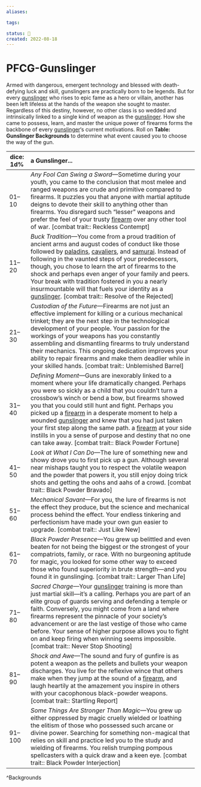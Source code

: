 ```yaml
---
aliases:

tags:

status: 🌰
created: 2022-08-18
---
```

# PFCG-Gunslinger

Armed with dangerous, emergent technology and blessed with death-defying luck and skill, gunslingers are practically born to be legends. But for every [gunslinger](https://www.d20pfsrd.com/classes/base-classes/gunslinger) who rises to epic fame as a hero or villain, another has been left lifeless at the hands of the weapon she sought to master. Regardless of this destiny, however, no other class is so wedded and intrinsically linked to a single kind of weapon as the [gunslinger](https://www.d20pfsrd.com/classes/base-classes/gunslinger). How she came to possess, learn, and master the unique power of firearms forms the backbone of every [gunslinger](https://www.d20pfsrd.com/classes/base-classes/gunslinger)‘s current motivations. Roll on **Table: Gunslinger Backgrounds** to determine what event caused you to choose the way of the gun.

| dice: 1d% | a Gunslinger...                                                                                                                                                                                                                                                                                                                                                                                                                                                                                                                                                                                                                                                                                                                                                           |
| --------- |:------------------------------------------------------------------------------------------------------------------------------------------------------------------------------------------------------------------------------------------------------------------------------------------------------------------------------------------------------------------------------------------------------------------------------------------------------------------------------------------------------------------------------------------------------------------------------------------------------------------------------------------------------------------------------------------------------------------------------------------------------------------------- |
| 01–10     | *Any Fool Can Swing a Sword*—Sometime during your youth, you came to the conclusion that most melee and ranged weapons are crude and primitive compared to firearms. It puzzles you that anyone with martial aptitude deigns to devote their skill to anything other than firearms. You disregard such “lesser” weapons and prefer the feel of your trusty [firearm](https://www.d20pfsrd.com/equipment/weapons/firearms) over any other tool of war. [combat trait:: Reckless Contempt]                                                                                                                                                                                                                                                      |
| 11–20     | *Buck Tradition*—You come from a proud tradition of ancient arms and august codes of conduct like those followed by [paladins](https://www.d20pfsrd.com/classes/core-classes/paladin), [cavaliers](https://www.d20pfsrd.com/classes/base-classes/cavalier), and [samurai](https://www.d20pfsrd.com/classes/alternate-classes/samurai). Instead of following in the vaunted steps of your predecessors, though, you chose to learn the art of firearms to the shock and perhaps even anger of your family and peers. Your break with tradition fostered in you a nearly insurmountable will that fuels your identity as a [gunslinger](https://www.d20pfsrd.com/classes/base-classes/gunslinger). [combat trait:: Resolve of the Rejected] |
| 21–30     | *Custodian of the Future*—Firearms are not just an effective implement for killing or a curious mechanical trinket; they are the next step in the technological development of your people. Your passion for the workings of your weapons has you constantly assembling and dismantling firearms to truly understand their mechanics. This ongoing dedication improves your ability to repair firearms and make them deadlier while in your skilled hands. [combat trait:: Unblemished Barrel]                                                                                                                                                                                                                                                  |
| 31–40     | *Defining Moment*—Guns are inexorably linked to a moment where your life dramatically changed. Perhaps you were so sickly as a child that you couldn’t turn a crossbow’s winch or bend a bow, but firearms showed you that you could still hunt and fight. Perhaps you picked up a [firearm](https://www.d20pfsrd.com/equipment/weapons/firearms) in a desperate moment to help a wounded [gunslinger](https://www.d20pfsrd.com/classes/base-classes/gunslinger) and knew that you had just taken your first step along the same path. a [firearm](https://www.d20pfsrd.com/equipment/weapons/firearms) at your side instills in you a sense of purpose and destiny that no one can take away. [combat trait:: Black Powder Fortune]        |
| 41–50     | *Look at What I Can Do*—The lure of something new and showy drove you to first pick up a gun. Although several near mishaps taught you to respect the volatile weapon and the powder that powers it, you still enjoy doing trick shots and getting the oohs and aahs of a crowd. [combat trait:: Black Powder Bravado]                                                                                                                                                                                                                                                                                                                                                                                                                       |
| 51–60     | *Mechanical Savant*—For you, the lure of firearms is not the effect they produce, but the science and mechanical process behind the effect. Your endless tinkering and perfectionism have made your own gun easier to upgrade. [combat trait:: Just Like New]                                                                                                                                                                                                                                                                                                                                                                                                                                                                                     |
| 61–70     | *Black Powder Presence*—You grew up belittled and even beaten for not being the biggest or the strongest of your compatriots, family, or race. With no burgeoning aptitude for magic, you looked for some other way to exceed those who found superiority in brute strength—and you found it in gunslinging. [combat trait:: Larger Than Life]                                                                                                                                                                                                                                                                                                                                                                                                 |
| 71–80     | *Sacred Charge*—Your [gunslinger](https://www.d20pfsrd.com/classes/base-classes/gunslinger) training is more than just martial skill—it’s a calling. Perhaps you are part of an elite group of guards serving and defending a temple or faith. Conversely, you might come from a land where firearms represent the pinnacle of your society’s advancement or are the last vestige of those who came before. Your sense of higher purpose allows you to fight on and keep firing when winning seems impossible. [combat trait:: Never Stop Shooting]                                                                                                                                                                                            |
| 81–90     | *Shock and Awe*—The sound and fury of gunfire is as potent a weapon as the pellets and bullets your weapon discharges. You live for the reflexive wince that others make when they jump at the sound of a [firearm](https://www.d20pfsrd.com/equipment/weapons/firearms), and laugh heartily at the amazement you inspire in others with your cacophonous black-powder weapons. [combat trait:: Startling Report]                                                                                                                                                                                                                                                                                                                           |
| 91–100    | *Some Things Are Stronger Than Magic*—You grew up either oppressed by magic cruelly wielded or loathing the elitism of those who possessed such arcane or divine power. Searching for something non-magical that relies on skill and practice led you to the study and wielding of firearms. You relish trumping pompous spellcasters with a quick draw and a keen eye. [combat trait:: Black Powder Interjection]                                                                                                                                                                                                                                                                                                                         |
^Backgrounds
